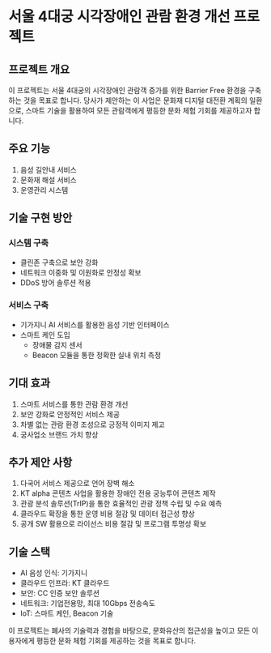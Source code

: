 # 서울 4대궁 시각장애인 관람 환경 개선 프로젝트

## 프로젝트 개요
이 프로젝트는 서울 4대궁의 시각장애인 관람객 증가를 위한 Barrier Free 환경을 구축하는 것을 목표로 합니다. 당사가 제안하는 이 사업은 문화재 디지털 대전환 계획의 일환으로, 스마트 기술을 활용하여 모든 관람객에게 평등한 문화 체험 기회를 제공하고자 합니다.

## 주요 기능
1. 음성 길안내 서비스
2. 문화재 해설 서비스
3. 운영관리 시스템

## 기술 구현 방안
### 시스템 구축
- 클린존 구축으로 보안 강화
- 네트워크 이중화 및 이원화로 안정성 확보
- DDoS 방어 솔루션 적용

### 서비스 구축
- 기가지니 AI 서비스를 활용한 음성 기반 인터페이스
- 스마트 케인 도입
  - 장애물 감지 센서
  - Beacon 모듈을 통한 정확한 실내 위치 측정

## 기대 효과
1. 스마트 서비스를 통한 관람 환경 개선
2. 보안 강화로 안정적인 서비스 제공
3. 차별 없는 관람 환경 조성으로 긍정적 이미지 제고
4. 궁사업소 브랜드 가치 향상

## 추가 제안 사항
1. 다국어 서비스 제공으로 언어 장벽 해소
2. KT alpha 콘텐츠 사업을 활용한 장애인 전용 궁능투어 콘텐츠 제작
3. 관광 분석 솔루션(TrIP)을 통한 효율적인 관광 정책 수립 및 수요 예측
4. 클라우드 확장을 통한 운영 비용 절감 및 데이터 접근성 향상
5. 공개 SW 활용으로 라이선스 비용 절감 및 프로그램 투명성 확보

## 기술 스택
- AI 음성 인식: 기가지니
- 클라우드 인프라: KT 클라우드
- 보안: CC 인증 보안 솔루션
- 네트워크: 기업전용망, 최대 10Gbps 전송속도
- IoT: 스마트 케인, Beacon 기술

이 프로젝트는 폐사의 기술력과 경험을 바탕으로, 문화유산의 접근성을 높이고 모든 이용자에게 평등한 문화 체험 기회를 제공하는 것을 목표로 합니다.
